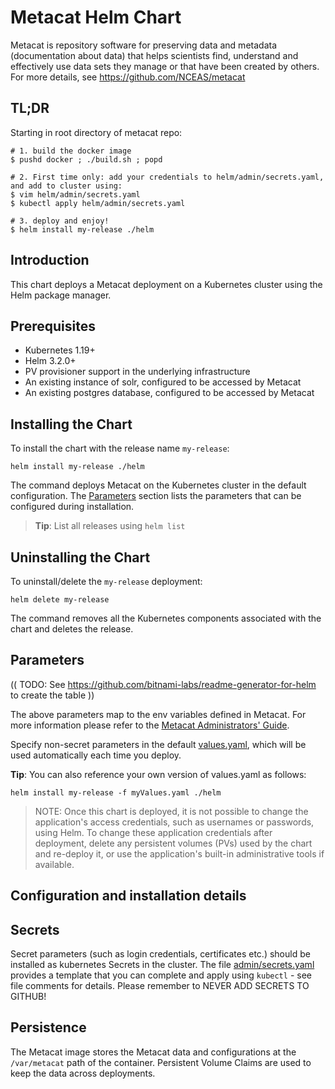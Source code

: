 # Metacat Helm Chart

Metacat is repository software for preserving data and metadata
(documentation about data) that helps scientists find, understand and
effectively use data sets they manage or that have been created by
others. For more details, see https://github.com/NCEAS/metacat

## TL;DR
Starting in root directory of metacat repo:
```console  
# 1. build the docker image
$ pushd docker ; ./build.sh ; popd

# 2. First time only: add your credentials to helm/admin/secrets.yaml, and add to cluster using: 
$ vim helm/admin/secrets.yaml
$ kubectl apply helm/admin/secrets.yaml  
 
# 3. deploy and enjoy!
$ helm install my-release ./helm
```

## Introduction

This chart deploys a Metacat deployment on a Kubernetes cluster using the Helm package 
manager.

## Prerequisites

- Kubernetes 1.19+
- Helm 3.2.0+
- PV provisioner support in the underlying infrastructure
- An existing instance of solr, configured to be accessed by Metacat
- An existing postgres database, configured to be accessed by Metacat

## Installing the Chart

To install the chart with the release name `my-release`:

```console
helm install my-release ./helm
```

The command deploys Metacat on the Kubernetes cluster in the default configuration. The [Parameters](#parameters) section lists the parameters that can be configured during installation.

> **Tip**: List all releases using `helm list`

## Uninstalling the Chart

To uninstall/delete the `my-release` deployment:

```console
helm delete my-release
```

The command removes all the Kubernetes components associated with the chart and deletes the release.

## Parameters

(( TODO: See <https://github.com/bitnami-labs/readme-generator-for-helm> to create the table ))

The above parameters map to the env variables defined in Metacat. For more information please 
refer to the [Metacat Administrators' Guide](https://knb.ecoinformatics.org/knb/docs/).

Specify non-secret parameters in the default [values.yaml](values.yaml), which will be used 
automatically each time you deploy. 

**Tip**: You can also reference your own version of values.yaml as follows:
```console
helm install my-release -f myValues.yaml ./helm
```

> NOTE: Once this chart is deployed, it is not possible to change the application's access credentials, such as usernames or passwords, using Helm. To change these application credentials after deployment, delete any persistent volumes (PVs) used by the chart and re-deploy it, or use the application's built-in administrative tools if available.

## Configuration and installation details

## Secrets

Secret parameters (such as login credentials, certificates etc.) should be installed as
kubernetes Secrets in the cluster. The file [admin/secrets.yaml](./admin/secrets.yaml) provides a
template that you can complete and apply using `kubectl` - see file comments for details. Please
remember to NEVER ADD SECRETS TO GITHUB!

## Persistence

The Metacat image stores the Metacat data and configurations at the `/var/metacat` path of the 
container. Persistent Volume Claims are used to keep the data across deployments.
